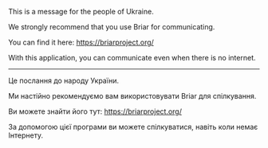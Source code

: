 This is a message for the people of Ukraine.

We strongly recommend that you use Briar for communicating.

You can find it here: <https://briarproject.org/>

With this application, you can communicate even when there is no internet.

--------------------------------------------------------------------------

Це послання до народу України.

Ми настійно рекомендуємо вам використовувати Briar для спілкування.

Ви можете знайти його тут: <https://briarproject.org/>

За допомогою цієї програми ви можете спілкуватися, навіть коли немає Інтернету.
